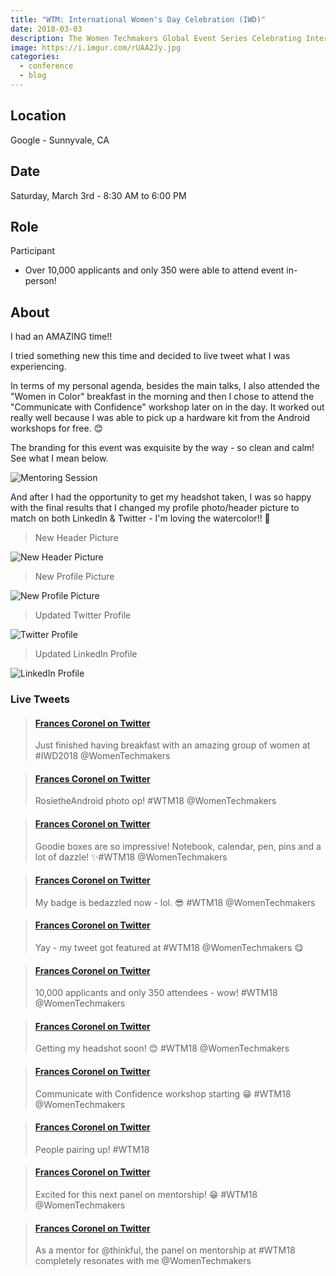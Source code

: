 ```yaml
---
title: "WTM: International Women's Day Celebration (IWD)"
date: 2018-03-03
description: The Women Techmakers Global Event Series Celebrating International Women's Day
image: https://i.imgur.com/rUAA2Jy.jpg
categories:
  - conference
  - blog
---
```


## Location

Google - Sunnyvale, CA

## Date

Saturday, March 3rd - 8:30 AM to 6:00 PM

## Role

Participant

- Over 10,000 applicants and only 350 were able to attend event in-person!

## About

I had an AMAZING time!!

I tried something new this time and decided to live tweet what I was experiencing.

In terms of my personal agenda, besides the main talks, I also attended the "Women in Color" breakfast in the morning and then I chose to attend the "Communicate with Confidence" workshop later on in the day. It worked out really well because I was able to pick up a hardware kit from the Android workshops for free. 😊

The branding for this event was exquisite by the way - so clean and calm! See what I mean below.

![Mentoring Session](https://i.imgur.com/Muxg4oO.jpg)

And after I had the opportunity to get my headshot taken, I was so happy with the final results that I changed my profile photo/header picture to match on both LinkedIn & Twitter - I'm loving the watercolor!! 🌊️

> New Header Picture

![New Header Picture](https://i.imgur.com/DMZI6ni.jpg)

> New Profile Picture

![New Profile Picture](https://i.imgur.com/Ap1R1zy.jpg)

> Updated Twitter Profile

![Twitter Profile](https://i.imgur.com/OplHVur.png)

> Updated LinkedIn Profile

![LinkedIn Profile](https://i.imgur.com/R75pU6G.png)

### Live Tweets

<blockquote class="embedly-card"><h4><a href="https://twitter.com/fvcproductions/status/969989069454413824">Frances Coronel on Twitter</a></h4><p>Just finished having breakfast with an amazing group of women at #IWD2018 @WomenTechmakers</p></blockquote>

<blockquote class="embedly-card"><h4><a href="https://twitter.com/fvcproductions/status/969995506897293312">Frances Coronel on Twitter</a></h4><p>RosietheAndroid photo op! #WTM18 @WomenTechmakers</p></blockquote>

<blockquote class="embedly-card"><h4><a href="https://twitter.com/fvcproductions/status/970000938084782080">Frances Coronel on Twitter</a></h4><p>Goodie boxes are so impressive! Notebook, calendar, pen, pins and a lot of dazzle! ✨#WTM18 @WomenTechmakers</p></blockquote>

<blockquote class="embedly-card"><h4><a href="https://twitter.com/fvcproductions/status/970001386367746049">Frances Coronel on Twitter</a></h4><p>My badge is bedazzled now - lol. 😎 #WTM18 @WomenTechmakers</p></blockquote>

<blockquote class="embedly-card"><h4><a href="https://twitter.com/fvcproductions/status/970002993499312128">Frances Coronel on Twitter</a></h4><p>Yay - my tweet got featured at #WTM18 @WomenTechmakers 😋</p></blockquote>

<blockquote class="embedly-card"><h4><a href="https://twitter.com/fvcproductions/status/970006361324052482">Frances Coronel on Twitter</a></h4><p>10,000 applicants and only 350 attendees - wow! #WTM18 @WomenTechmakers</p></blockquote>

<blockquote class="embedly-card"><h4><a href="https://twitter.com/fvcproductions/status/970040838263730177">Frances Coronel on Twitter</a></h4><p>Getting my headshot soon! 😊 #WTM18 @WomenTechmakers</p></blockquote>

<blockquote class="embedly-card"><h4><a href="https://twitter.com/fvcproductions/status/970049121326309376">Frances Coronel on Twitter</a></h4><p>Communicate with Confidence workshop starting 😁 #WTM18 @WomenTechmakers</p></blockquote>

<blockquote class="embedly-card"><h4><a href="https://twitter.com/fvcproductions/status/970050283471425536">Frances Coronel on Twitter</a></h4><p>People pairing up! #WTM18</p></blockquote>

<blockquote class="embedly-card"><h4><a href="https://twitter.com/fvcproductions/status/970084513932918785">Frances Coronel on Twitter</a></h4><p>Excited for this next panel on mentorship! 😁 #WTM18 @WomenTechmakers</p></blockquote>

<blockquote class="embedly-card"><h4><a href="https://twitter.com/fvcproductions/status/970090517294804992">Frances Coronel on Twitter</a></h4><p>As a mentor for @thinkful, the panel on mentorship at #WTM18 completely resonates with me @WomenTechmakers</p></blockquote>

<script async src="//cdn.embedly.com/widgets/platform.js" charset="UTF-8"></script>
